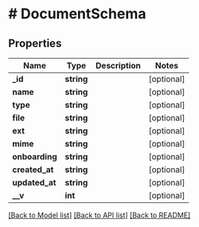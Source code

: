# # DocumentSchema

## Properties

Name | Type | Description | Notes
------------ | ------------- | ------------- | -------------
**_id** | **string** |  | [optional]
**name** | **string** |  | [optional]
**type** | **string** |  | [optional]
**file** | **string** |  | [optional]
**ext** | **string** |  | [optional]
**mime** | **string** |  | [optional]
**onboarding** | **string** |  | [optional]
**created_at** | **string** |  | [optional]
**updated_at** | **string** |  | [optional]
**__v** | **int** |  | [optional]

[[Back to Model list]](../../README.md#models) [[Back to API list]](../../README.md#endpoints) [[Back to README]](../../README.md)
